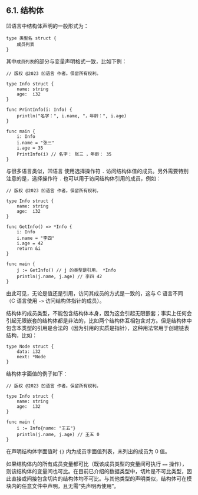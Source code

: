 ## 6.1. 结构体

凹语言中结构体声明的一般形式为：
```wa
type 类型名 struct {
    成员列表
}
```

其中`成员列表`的部分与变量声明格式一致，比如下例：
```wa
// 版权 @2023 凹语言 作者。保留所有权利。

type Info struct {
    name: string
    age:  i32
}

func PrintInfo(i: Info) {
    println("名字：", i.name, "，年龄：", i.age)
}

func main {
    i: Info
    i.name = "张三"
    i.age = 35
    PrintInfo(i) // 名字： 张三 ，年龄： 35
}
```

与很多语言类似，凹语言 使用选择操作符 `.` 访问结构体值的成员。另外需要特别注意的是，选择操作符 `.` 也可以用于访问结构体引用的成员，例如：
```wa
// 版权 @2023 凹语言 作者。保留所有权利。

type Info struct {
    name: string
    age:  i32
}

func GetInfo() => *Info {
    i: Info
    i.name = "李四"
    i.age = 42
    return &i
}

func main {
    j := GetInfo() // j 的类型是引用， *Info
    println(j.name, j.age) // 李四 42
}
```

由此可见，无论是值还是引用，访问其成员的方式是一致的，这与 C 语言不同（C 语言使用 `->` 访问结构体指针的成员）。

结构体的成员类型，不能包含结构体本身，因为这会引起无限嵌套；事实上任何会引起无限嵌套的结构体都是非法的，比如两个结构体互相包含对方。但是结构体中包含本类型的引用是合法的（因为引用的实质是指针），这种用法常用于创建链表结构，比如：
```wa
type Node struct {
    data: i32
    next: *Node
}
```

结构体字面值的例子如下：
```wa
// 版权 @2023 凹语言 作者。保留所有权利。

type Info struct {
    name: string
    age:  i32
}

func main {
    i := Info{name: "王五"}
    println(j.name, j.age) // 王五 0
}
```

在声明结构体字面值时 `{}` 内为成员字面值列表，未列出的成员为 0 值。

如果结构体内的所有成员变量都可比（既该成员类型的变量间可执行 `==` 操作），则该结构体的变量间也可比。在目前已介绍的数据类型中，切片是不可比类型，因此直接或间接包含切片的结构体均不可比。与其他类型的声明类似，结构体可在模块内的任意文件中声明，且无需“先声明再使用”。
